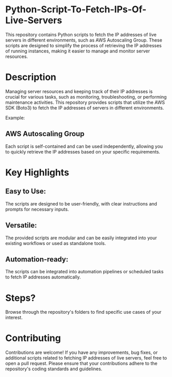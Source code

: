 # Python-Script-To-Fetch-IPs-Of-Live-Servers
This repository contains Python scripts to fetch the IP addresses of live servers in different environments, such as AWS Autoscaling Group. These scripts are designed to simplify the process of retrieving the IP addresses of running instances, making it easier to manage and monitor server resources.

# Description
Managing server resources and keeping track of their IP addresses is crucial for various tasks, such as monitoring, troubleshooting, or performing maintenance activities. This repository provides scripts that utilize the AWS SDK (Boto3) to fetch the IP addresses of servers in different environments.

Example:

## AWS Autoscaling Group
Each script is self-contained and can be used independently, allowing you to quickly retrieve the IP addresses based on your specific requirements.

# Key Highlights
## Easy to Use: 
The scripts are designed to be user-friendly, with clear instructions and prompts for necessary inputs.
## Versatile: 
The provided scripts are modular and can be easily integrated into your existing workflows or used as standalone tools.
## Automation-ready: 
The scripts can be integrated into automation pipelines or scheduled tasks to fetch IP addresses automatically.

# Steps?
Browse through the repository's folders to find specific use cases of your interest.

# Contributing
Contributions are welcome! If you have any improvements, bug fixes, or additional scripts related to fetching IP addresses of live servers, feel free to open a pull request. Please ensure that your contributions adhere to the repository's coding standards and guidelines.